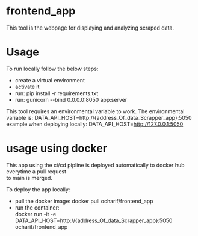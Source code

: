 # frontend_app
This tool is the webpage for displaying and analyzing scraped data.

# Usage
To run locally follow the below steps:
- create a virtual environment
- activate it
- run: pip install -r requirements.txt
- run: gunicorn --bind 0.0.0.0:8050 app:server

This tool requires an environmental variable to work. The environmental variable is:
DATA_API_HOST=http://{address_Of_data_Scrapper_app}:5050 \
example when deploying locally: DATA_API_HOST=http://127.0.0.1:5050

# usage using docker
This app using the ci/cd pipline is deployed automatically to docker hub everytime a pull request\
to main is merged.

To deploy the app locally:
- pull the docker image: docker pull ocharif/frontend_app
- run the container:\
  docker run -it -e DATA_API_HOST=http://{address_Of_data_Scrapper_app}:5050 ocharif/frontend_app